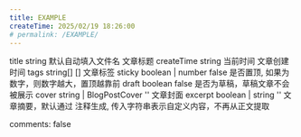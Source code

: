 ```yaml
---
title: EXAMPLE
createTime: 2025/02/19 18:26:00
# permalink: /EXAMPLE/
---
```

title	string	默认自动填入文件名	文章标题
createTime	string	当前时间	文章创建时间
tags	string[]	[]	文章标签
sticky	boolean | number	false	是否置顶, 如果为数字，则数字越大，置顶越靠前
draft	boolean	false	是否为草稿，草稿文章不会被展示
cover	string | BlogPostCover	''	文章封面
excerpt	boolean | string	''	文章摘要，默认通过 <!-- more --> 注释生成, 传入字符串表示自定义内容，不再从正文提取

comments: false